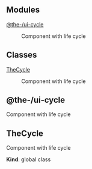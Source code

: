 <!--- Code generated by @the-/script-doc. DO NOT EDIT. -->

## Modules

<dl>
<dt><a href="#module_@the-/ui-cycle">@the-/ui-cycle</a></dt>
<dd><p>Component with life cycle</p>
</dd>
</dl>

## Classes

<dl>
<dt><a href="#TheCycle">TheCycle</a></dt>
<dd><p>Component with life cycle</p>
</dd>
</dl>

<a name="module_@the-/ui-cycle"></a>

## @the-/ui-cycle
Component with life cycle

<a name="TheCycle"></a>

## TheCycle
Component with life cycle

**Kind**: global class  
